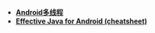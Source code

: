 - **[Android多线程](threading.md)**
- **[Effective Java for Android (cheatsheet)](effective/Effective.md)**